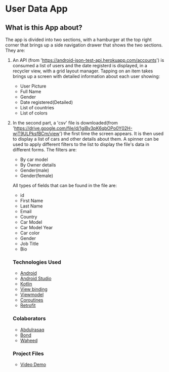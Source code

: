 # User Data App

## What is this App about?
The app is divided into two sections, with a hamburger at the top right corner that brings up a side navigation drawer that shows the two sections. They are:
1. An API (from 'https://android-json-test-api.herokuapp.com/accounts') is consumed a list of users and the date registerd is displayed, in a recycler view, with a grid layout manager.
   Tapping on an item takes brings up a screen with detailed information about each user showing:
   * User Picture
   * Full Name
   * Gender
   * Date registered(Detailed)
   * List of countries
   * List of colors
  
2. In the second part, a 'csv' file is downloaded(from 'https://drive.google.com/file/d/1giBv3pK6qbOPo0Y02H-wjT9ULPksfBCm/view') the first time the screen appears. It is then used to display a list of cars and other details about them.
   A spinner can be used to apply different filters to the list to display the file's data in different forms. The filters are:
   * By car model
   * By Owner details
   * Gender(male)
   * Gender(female)
   
   All types of fields that can be found in the file are:
   * id
   * First Name
   * Last Name
   * Email
   * Country
   * Car Model
   * Car Model Year
   * Car color
   * Gender 
   * Job Title
   * Bio
   
   ### Technologies Used
   * [Android](https://www.android.com/)
   * [Android Studio](https://developer.android.com/studio)
   * [Kotlin](https://kotlinlang.org/)
   * [View binding](https://developer.android.com/topic/libraries/view-binding)
   * [Viewmodel](https://developer.android.com/topic/libraries/architecture/viewmodel)
   * [Coroutines](https://developer.android.com/kotlin/coroutines)
   * [Retrofit](https://square.github.io/retrofit/)
   
   ### Colaborators
   * [Abdulrasaq](https://github.com/darothub)
   * [Bond](https://github.com/bondz)
   * [Waheed](https://github.com/wptechprodigy)
   
   
   ### Project Files
   * [Video Demo](https://drive.google.com/file/d/1n-G2X1ABof8D7cCwAgvgTIRRwuF1wwTx/view?usp=sharing)
